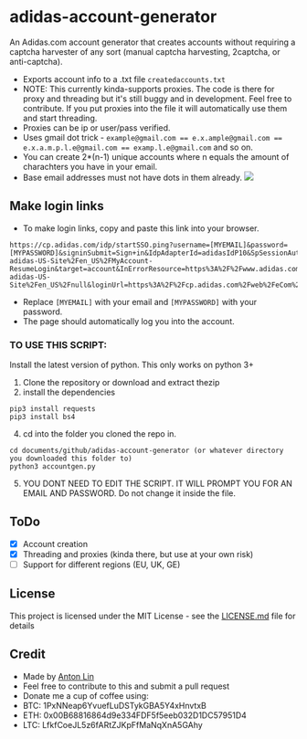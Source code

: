 # adidas-account-generator

An Adidas.com account generator that creates accounts without requiring a captcha harvester of any sort (manual captcha harvesting, 2captcha, or anti-captcha).
* Exports account info to a .txt file ```createdaccounts.txt```
* NOTE: This currently kinda-supports proxies. The code is there for proxy and threading but it's still buggy and in development. Feel free to contribute. If you put proxies into the file it will automatically use them and start threading.
* Proxies can be ip or user/pass verified.
* Uses gmail dot trick - ```example@gmail.com == e.x.ample@gmail.com == e.x.a.m.p.l.e@gmail.com == examp.l.e@gmail.com``` and so on.
* You can create 2*(n-1) unique accounts where n equals the amount of charachters you have in your email.
* Base email addresses must not have dots in them already.
![](https://github.com/antonjlin/adidas-account-generator/blob/master/Screen%20Shot%202018-01-02%20at%2011.51.38%20PM.png)
## Make login links
* To make login links, copy and paste this link into your browser.
```
https://cp.adidas.com/idp/startSSO.ping?username=[MYEMAIL]&password=[MYPASSWORD]&signinSubmit=Sign+in&IdpAdapterId=adidasIdP10&SpSessionAuthnAdapterId=https%3A%2F%2Fcp.adidas.com%2Fweb%2F&PartnerSpId=sp%3Ademandware&validator_id=adieComDWgb&TargetResource=https%3A%2F%2Fwww.adidas.com%2Fon%2Fdemandware.store%2FSites-adidas-US-Site%2Fen_US%2FMyAccount-ResumeLogin&target=account&InErrorResource=https%3A%2F%2Fwww.adidas.com%2Fon%2Fdemandware.store%2FSites-adidas-US-Site%2Fen_US%2Fnull&loginUrl=https%3A%2F%2Fcp.adidas.com%2Fweb%2FeCom%2Fen_US%2Floadsignin&cd=eCom%7Cen_US%7Ccp.adidas.com%7Cnull&remembermeParam=&app=eCom&locale=US&domain=cp.adidas.com&pfRedirectBaseURL_test=https%3A%2F%2Fcp.adidas.com&pfStartSSOURL_test=https%3A%2F%2Fcp.adidas.com%2Fidp%2FstartSSO.ping%3F&resumeURL_test=&FromFinishRegistraion=&CSRFToken=null
  ```
* Replace ```[MYEMAIL]``` with your email and ```[MYPASSWORD]``` with your password.
* The page should automatically log you into the account.

### TO USE THIS SCRIPT:
Install the latest version of python. This only works on python 3+
1. Clone the repository or download and extract thezip
2. install the dependencies
```
pip3 install requests
pip3 install bs4
```
4. cd into the folder you cloned the repo in. 
```
cd documents/github/adidas-account-generator (or whatever directory you downloaded this folder to)
python3 accountgen.py
```
5. YOU DONT NEED TO EDIT THE SCRIPT. IT WILL PROMPT YOU FOR AN EMAIL AND PASSWORD. Do not change it inside the file.
## ToDo
- [X] Account creation
- [X] Threading and proxies (kinda there, but use at your own risk)
- [ ] Support for different regions (EU, UK, GE)

## License

This project is licensed under the MIT License - see the [LICENSE.md](LICENSE.md) file for details

## Credit
* Made by [Anton Lin](https://github.com/user/antonjlin)
* Feel free to contribute to this and submit a pull request
* Donate me a cup of coffee using:
*   BTC: 1PxNNeap6YvuefLuDSTykGBA5Y4xHnvtxB
*   ETH: 0x00B68816864d9e334FDF5f5eeb032D1DC57951D4
*   LTC: LfkfCoeJL5z6fARtZJKpFfMaNqXnA5GAhy
